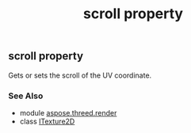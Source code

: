 ﻿---
title: scroll property
second_title: Aspose.3D for Python via .NET API References
description: 
type: docs
weight: 120
url: /python-net/aspose.threed.render/itexture2d/scroll/
is_root: false
---

## scroll property


Gets or sets the scroll of the UV coordinate.

### See Also
* module [aspose.threed.render](../../)
* class [ITexture2D](/3d/python-net/aspose.threed.render/itexture2d)
